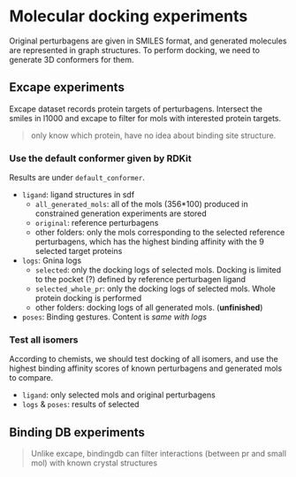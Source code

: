 # Molecular docking experiments
Original perturbagens are given in SMILES format, and generated molecules are represented in graph structures. To perform docking, we need to generate 3D conformers for them. 

## Excape experiments

Excape dataset records protein targets of perturbagens. Intersect the smiles in l1000 and excape to filter for mols with interested protein targets. 
> only know which protein, have no idea about binding site structure. 

### Use the default conformer given by RDKit
Results are under `default_conformer`.
- `ligand`: ligand structures in sdf
    - `all_generated_mols`: all of the mols (356*100) produced in constrained generation experiments are stored
    - `original`: reference perturbagens
    - other folders: only the mols corresponding to the selected reference perturbagens, which has the highest binding affinity with the 9 selected target proteins
- `logs`: Gnina logs
    - `selected`: only the docking logs of selected mols. Docking is limited to the pocket (?) defined by reference perturbagen ligand
    - `selected_whole_pr`: only the docking logs of selected mols. Whole protein docking is performed 
    - other folders: docking logs of all generated mols. (**unfinished**)
- `poses`: Binding gestures. Content is *same with logs*

### Test all isomers
According to chemists, we should test docking of all isomers, and use the highest binding affinity scores of known perturbagens and generated mols to compare.
- `ligand`: only selected mols and original perturbagens
- `logs` & `poses`: results of selected 

## Binding DB experiments

> Unlike excape, bindingdb can filter interactions (between pr and small mol) with known crystal structures